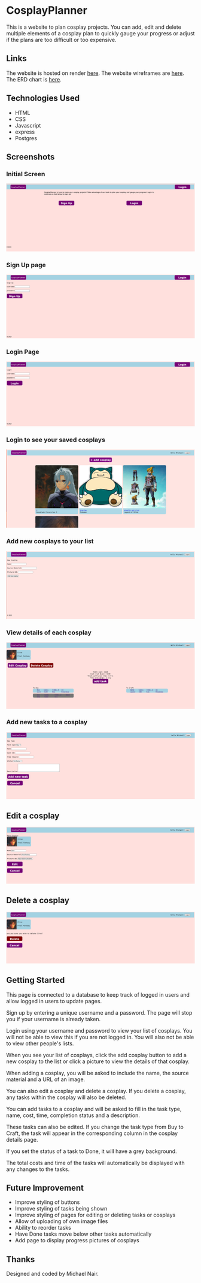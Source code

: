 # CosplayPlanner

This is a website to plan cosplay projects. You can add, edit and delete multiple elements of a cosplay plan to quickly gauge your progress or adjust if the plans are too difficult or too expensive.

## Links

The website is hosted on render [here](https://cosplayplanner.onrender.com).
The website wireframes are [here](https://github.com/MichaelPNair/cosplayplanner/tree/main/wireframes).
The ERD chart is [here](https://github.com/MichaelPNair/cosplayplanner/tree/main/ERD).

## Technologies Used
- HTML
- CSS
- Javascript
- express
- Postgres

## Screenshots
### Initial Screen
![Screenshot of Initial Screen before login](/screenshots/Initial%20Page.png)

### Sign Up page
![Screenshot of Sign Up page](/screenshots/Sign%20Up%20page.png)

### Login Page
![Screenshot of Login page](/screenshots/Login%20page.png)

### Login to see your saved cosplays
![Screenshot of saved cosplays after login](/screenshots/Cosplays.png)

### Add new cosplays to your list
![Screenshot of adding new cosplay](/screenshots/Add%20Cosplay.png)

### View details of each cosplay
![Screenshot of viewing details of a cosplay](/screenshots/Cosplay%20Details.png)

### Add new tasks to a cosplay
![Screenshot of adding a task](/screenshots/Add%20Task.png)

## Edit a cosplay
![Screenshot of editing a cosplay](/screenshots/Edit%20Cosplay.png)

## Delete a cosplay
![Screenshot of deleting a cosplay](/screenshots/Delete%20Cosplay.png)

## Getting Started
This page is connected to a database to keep track of logged in users and allow logged in users to update pages.

Sign up by entering a unique username and a password. The page will stop you if your username is already taken.

Login using your username and password to view your list of cosplays. You will not be able to view this if you are not logged in. You will also not be able to view other people's lists.

When you see your list of cosplays, click the add cosplay button to add a new cosplay to the list or click a picture to view the details of that cosplay.

When adding a cosplay, you will be asked to include the name, the source material and a URL of an image.

You can also edit a cosplay and delete a cosplay. If you delete a cosplay, any tasks within the cosplay will also be deleted.

You can add tasks to a cosplay and will be asked to fill in the task type, name, cost, time, completion status and a description.

These tasks can also be edited. If you change the task type from Buy to Craft, the task will appear in the corresponding column in the cosplay details page.

If you set the status of a task to Done, it will have a grey background.

The total costs and time of the tasks will automatically be displayed with any changes to the tasks.

## Future Improvement
- Improve styling of buttons
- Improve styling of tasks being shown
- Improve styling of pages for editing or deleting tasks or cosplays
- Allow of uploading of own image files
- Ability to reorder tasks
- Have Done tasks move below other tasks automatically
- Add page to display progress pictures of cosplays


## Thanks
Designed and coded by Michael Nair.